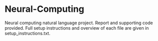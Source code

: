 # Neural-Computing
Neural computing natural language project. Report and supporting code provided. Full setup instructions and overview of each file are given in setup_instructions.txt.
